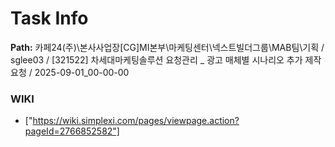 # Task Info

**Path:** 카페24(주)\본사사업장\[CG]MI본부\마케팅센터\넥스트빌더그룹\MAB팀\기획 / sglee03 / [321522] 차세대마케팅솔루션 요청관리 _ 광고 매체별 시나리오 추가 제작 요청 / 2025-09-01_00-00-00

### WIKI
- ["https://wiki.simplexi.com/pages/viewpage.action?pageId=2766852582"]

